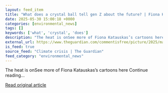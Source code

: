 ```yaml
---
layout: feed_item
title: "What does a crystal ball tell gen Z about the future? | Fiona Katauskas"
date: 2025-05-30 15:00:18 +0000
categories: [environmental_news]
tags: []
keywords: ['what', 'crystal', 'does']
description: "The heat is onSee more of Fiona Katauskas’s cartoons here Continue reading"
external_url: https://www.theguardian.com/commentisfree/picture/2025/may/31/what-does-a-crystal-ball-tell-gen-z-about-the-future
is_feed: true
source_feed: "Climate crisis | The Guardian"
feed_category: "environmental_news"
---
```


The heat is onSee more of Fiona Katauskas’s cartoons here Continue reading...

[Read original article](https://www.theguardian.com/commentisfree/picture/2025/may/31/what-does-a-crystal-ball-tell-gen-z-about-the-future)
